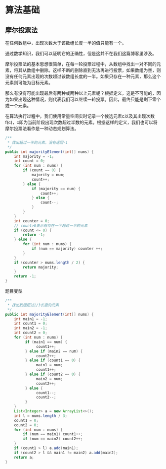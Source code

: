 # 算法基础

## 摩尔投票法

在任何数组中，出现次数大于该数组长度一半的值只能有一个。

通过数学知识，我们可以证明它的正确性，但是这并不在我们这篇博客里涉及。

摩尔投票法的基本思想很简单，在每一轮投票过程中，从数组中找出一对不同的元素，将其从数组中删除。这样不断的删除直到无法再进行投票，如果数组为空，则没有任何元素出现的次数超过该数组长度的一半。如果只存在一种元素，那么这个元素则可能为目标元素。

那么有没有可能出现最后有两种或两种以上元素呢？根据定义，这是不可能的，因为如果出现这种情况，则代表我们可以继续一轮投票。因此，最终只能是剩下零个或一个元素。

在算法执行过程中，我们使用常量空间实时记录一个候选元素c以及其出现次数f(c)，c即为当前阶段出现次数超过半数的元素。根据这样的定义，我们也可以将摩尔投票法看作是一种动态规划算法。

~~~java
/**
 * 找出超过一半的元素，没有返回-1
 */
public int majorityElement(int[] nums) {
    int majority = -1;
    int count = 0;     
    for (int num : nums) {
        if (count == 0) {
            majority = num;
            count++;
        } else {
            if (majority == num) {
                count++;
            } else {
                count--;
            }
        }
    }
    int counter = 0;
    // count>0表示有存在一个超过一半的元素
    if (count <= 0) {
        return -1;
    } else {
        for (int num : nums) {
            if (num == majority) counter ++;
        }
    }
    if (counter > nums.length / 2) {
        return majority;
    }
    return -1;
}
~~~

题目变型

~~~java
/**
 * 找出数组超过1/3长度的元素
 */
public int majorityElement(int[] nums) {
    int main1 = -1;
    int count1 = 0;
    int main2 = -1;
    int count2 = 0;   
    for (int num : nums) {
         if (main1 == num) {
              count1++;
         } else if (main2 == num) {
              count2++;
         } else if (count1 == 0) {
              main1 = num;
              count1++;
         } else if (count2 == 0) {
              main2 = num;
              count2++;
         } else {
              count1--;
              count2--;
         }
    }
    List<Integer> a = new ArrayList<>();
    int l = nums.length / 3;
    count1 = 0;
    count2 = 0;
    for (int num : nums) {
        if (num == main1) count1++;
        if (num == main2) count2++;
    }
    if (count1 > l) a.add(main1);
    if (count2 > l && main1 != main2) a.add(main2);
    return a;
}
~~~

